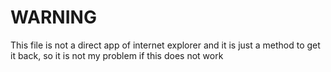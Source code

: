 # WARNING

This file is not a direct app of internet explorer and it is just a method to get it back, so it is not my problem if this does not work
